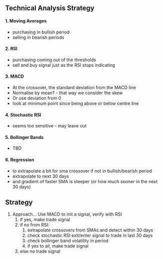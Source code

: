 ## Technical Analysis Strategy

#### 1. Moving Averages
- purchasing in bullish period
- selling in bearish periods  


#### 2. RSI
- purchasing coming out of the thresholds
- sell and buy signal just as the RSI stops indicating


#### 3. MACD
- At the crossover, the standard deviation from the MACD line
- Normalise by mean? - that way we consider the skew
- Or use deviation from 0
- look at minimum point since being above or below centre line


#### 4. Stochastic RSI
- seems too sensitive - may leave out


#### 5. Bollinger Bands
- TBD


#### 6. Regression 
- to extrapolate a bit for sma crossover if not in bullish/bearish period
- extrapolate to next 30 days
- and gradient of faster SMA is steeper (or how much sooner in the next 30 days)





## Strategy

1. Approach... Use MACD to init a signal, verify with RSI
    1. if yes, make trade signal
    2. if no from RSI:
        1. extrapolate crossovers from SMAs and detect within 30 days
        2. check stochastic RSI exit/enter signal to trade in last 30 days
        3. check bollinger band volatility in period
        4. if yes to all, make trade signal
    3. else no trade signal